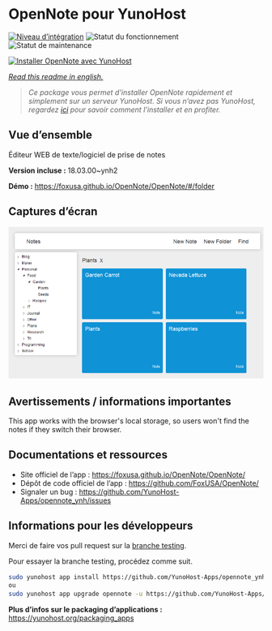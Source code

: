 <!--
N.B.: This README was automatically generated by https://github.com/YunoHost/apps/tree/master/tools/README-generator
It shall NOT be edited by hand.
-->

# OpenNote pour YunoHost

[![Niveau d’intégration](https://dash.yunohost.org/integration/opennote.svg)](https://dash.yunohost.org/appci/app/opennote) ![Statut du fonctionnement](https://ci-apps.yunohost.org/ci/badges/opennote.status.svg) ![Statut de maintenance](https://ci-apps.yunohost.org/ci/badges/opennote.maintain.svg)

[![Installer OpenNote avec YunoHost](https://install-app.yunohost.org/install-with-yunohost.svg)](https://install-app.yunohost.org/?app=opennote)

*[Read this readme in english.](./README.md)*

> *Ce package vous permet d’installer OpenNote rapidement et simplement sur un serveur YunoHost.
Si vous n’avez pas YunoHost, regardez [ici](https://yunohost.org/#/install) pour savoir comment l’installer et en profiter.*

## Vue d’ensemble

Éditeur WEB de texte/logiciel de prise de notes

**Version incluse :** 18.03.00~ynh2

**Démo :** https://foxusa.github.io/OpenNote/OpenNote/#/folder

## Captures d’écran

![Capture d’écran de OpenNote](./doc/screenshots/screenshot.png)

## Avertissements / informations importantes

This app works with the browser's local storage, so users won't find the notes if they switch their browser.

## Documentations et ressources

* Site officiel de l’app : <https://foxusa.github.io/OpenNote/OpenNote/>
* Dépôt de code officiel de l’app : <https://github.com/FoxUSA/OpenNote/>
* Signaler un bug : <https://github.com/YunoHost-Apps/opennote_ynh/issues>

## Informations pour les développeurs

Merci de faire vos pull request sur la [branche testing](https://github.com/YunoHost-Apps/opennote_ynh/tree/testing).

Pour essayer la branche testing, procédez comme suit.

``` bash
sudo yunohost app install https://github.com/YunoHost-Apps/opennote_ynh/tree/testing --debug
ou
sudo yunohost app upgrade opennote -u https://github.com/YunoHost-Apps/opennote_ynh/tree/testing --debug
```

**Plus d’infos sur le packaging d’applications :** <https://yunohost.org/packaging_apps>